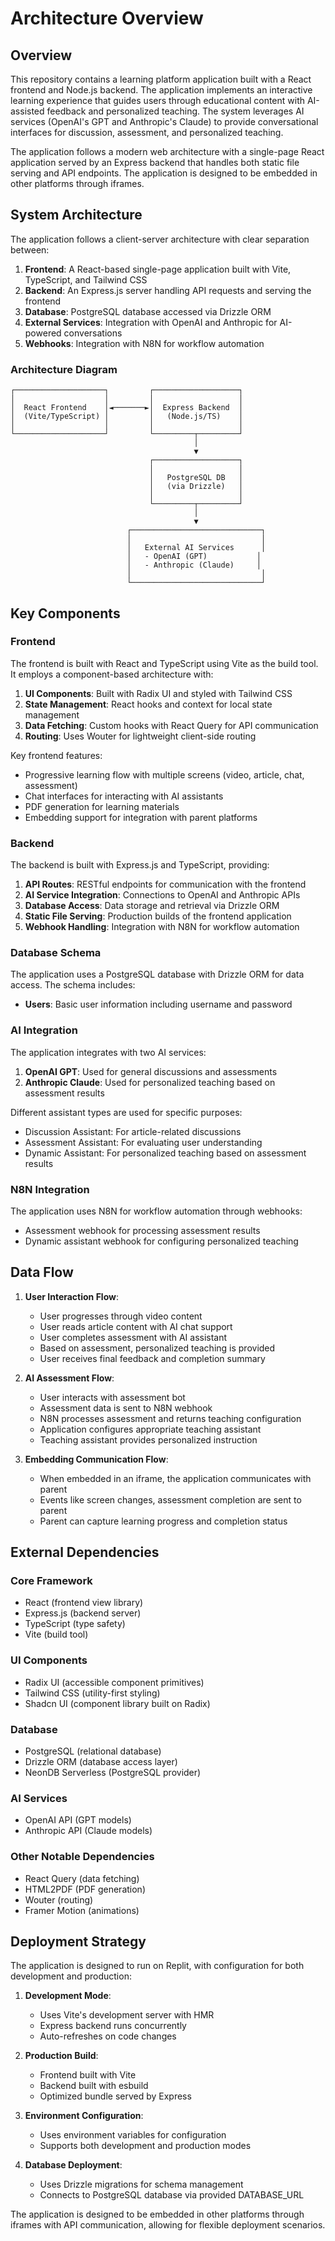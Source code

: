 # Architecture Overview

## Overview

This repository contains a learning platform application built with a React frontend and Node.js backend. The application implements an interactive learning experience that guides users through educational content with AI-assisted feedback and personalized teaching. The system leverages AI services (OpenAI's GPT and Anthropic's Claude) to provide conversational interfaces for discussion, assessment, and personalized teaching.

The application follows a modern web architecture with a single-page React application served by an Express backend that handles both static file serving and API endpoints. The application is designed to be embedded in other platforms through iframes.

## System Architecture

The application follows a client-server architecture with clear separation between:

1. **Frontend**: A React-based single-page application built with Vite, TypeScript, and Tailwind CSS
2. **Backend**: An Express.js server handling API requests and serving the frontend 
3. **Database**: PostgreSQL database accessed via Drizzle ORM
4. **External Services**: Integration with OpenAI and Anthropic for AI-powered conversations
5. **Webhooks**: Integration with N8N for workflow automation

### Architecture Diagram

```
┌────────────────────┐         ┌───────────────────┐
│                    │         │                   │
│  React Frontend    │◄───────►│  Express Backend  │
│  (Vite/TypeScript) │         │   (Node.js/TS)    │
│                    │         │                   │
└────────────────────┘         └─────────┬─────────┘
                                         │
                                         ▼
                               ┌───────────────────┐
                               │                   │
                               │   PostgreSQL DB   │
                               │   (via Drizzle)   │
                               │                   │
                               └─────────┬─────────┘
                                         │
                                         ▼
                          ┌─────────────────────────────┐
                          │                             │
                          │   External AI Services      │
                          │   - OpenAI (GPT)           │
                          │   - Anthropic (Claude)     │
                          │                             │
                          └─────────────────────────────┘
```

## Key Components

### Frontend

The frontend is built with React and TypeScript using Vite as the build tool. It employs a component-based architecture with:

1. **UI Components**: Built with Radix UI and styled with Tailwind CSS
2. **State Management**: React hooks and context for local state management
3. **Data Fetching**: Custom hooks with React Query for API communication
4. **Routing**: Uses Wouter for lightweight client-side routing

Key frontend features:
- Progressive learning flow with multiple screens (video, article, chat, assessment)
- Chat interfaces for interacting with AI assistants
- PDF generation for learning materials
- Embedding support for integration with parent platforms

### Backend

The backend is built with Express.js and TypeScript, providing:

1. **API Routes**: RESTful endpoints for communication with the frontend
2. **AI Service Integration**: Connections to OpenAI and Anthropic APIs
3. **Database Access**: Data storage and retrieval via Drizzle ORM
4. **Static File Serving**: Production builds of the frontend application
5. **Webhook Handling**: Integration with N8N for workflow automation

### Database Schema

The application uses a PostgreSQL database with Drizzle ORM for data access. The schema includes:

- **Users**: Basic user information including username and password

### AI Integration

The application integrates with two AI services:

1. **OpenAI GPT**: Used for general discussions and assessments
2. **Anthropic Claude**: Used for personalized teaching based on assessment results

Different assistant types are used for specific purposes:
- Discussion Assistant: For article-related discussions
- Assessment Assistant: For evaluating user understanding
- Dynamic Assistant: For personalized teaching based on assessment results

### N8N Integration

The application uses N8N for workflow automation through webhooks:
- Assessment webhook for processing assessment results
- Dynamic assistant webhook for configuring personalized teaching

## Data Flow

1. **User Interaction Flow**:
   - User progresses through video content
   - User reads article content with AI chat support
   - User completes assessment with AI assistant
   - Based on assessment, personalized teaching is provided
   - User receives final feedback and completion summary

2. **AI Assessment Flow**:
   - User interacts with assessment bot
   - Assessment data is sent to N8N webhook
   - N8N processes assessment and returns teaching configuration
   - Application configures appropriate teaching assistant
   - Teaching assistant provides personalized instruction

3. **Embedding Communication Flow**:
   - When embedded in an iframe, the application communicates with parent
   - Events like screen changes, assessment completion are sent to parent
   - Parent can capture learning progress and completion status

## External Dependencies

### Core Framework
- React (frontend view library)
- Express.js (backend server)
- TypeScript (type safety)
- Vite (build tool)

### UI Components
- Radix UI (accessible component primitives)
- Tailwind CSS (utility-first styling)
- Shadcn UI (component library built on Radix)

### Database
- PostgreSQL (relational database)
- Drizzle ORM (database access layer)
- NeonDB Serverless (PostgreSQL provider)

### AI Services
- OpenAI API (GPT models)
- Anthropic API (Claude models)

### Other Notable Dependencies
- React Query (data fetching)
- HTML2PDF (PDF generation)
- Wouter (routing)
- Framer Motion (animations)

## Deployment Strategy

The application is designed to run on Replit, with configuration for both development and production:

1. **Development Mode**:
   - Uses Vite's development server with HMR
   - Express backend runs concurrently
   - Auto-refreshes on code changes

2. **Production Build**:
   - Frontend built with Vite
   - Backend built with esbuild
   - Optimized bundle served by Express

3. **Environment Configuration**:
   - Uses environment variables for configuration
   - Supports both development and production modes

4. **Database Deployment**:
   - Uses Drizzle migrations for schema management
   - Connects to PostgreSQL database via provided DATABASE_URL

The application is designed to be embedded in other platforms through iframes with API communication, allowing for flexible deployment scenarios.
